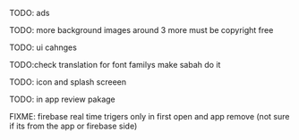 


TODO: ads


TODO: more background images around 3 more must be copyright free

TODO: ui cahnges  

TODO:check translation  for font familys make sabah do it


TODO: icon and splash screeen  


TODO: in app review pakage


FIXME: firebase real time trigers only in first open and app remove  (not sure if its from the app or firebase side)